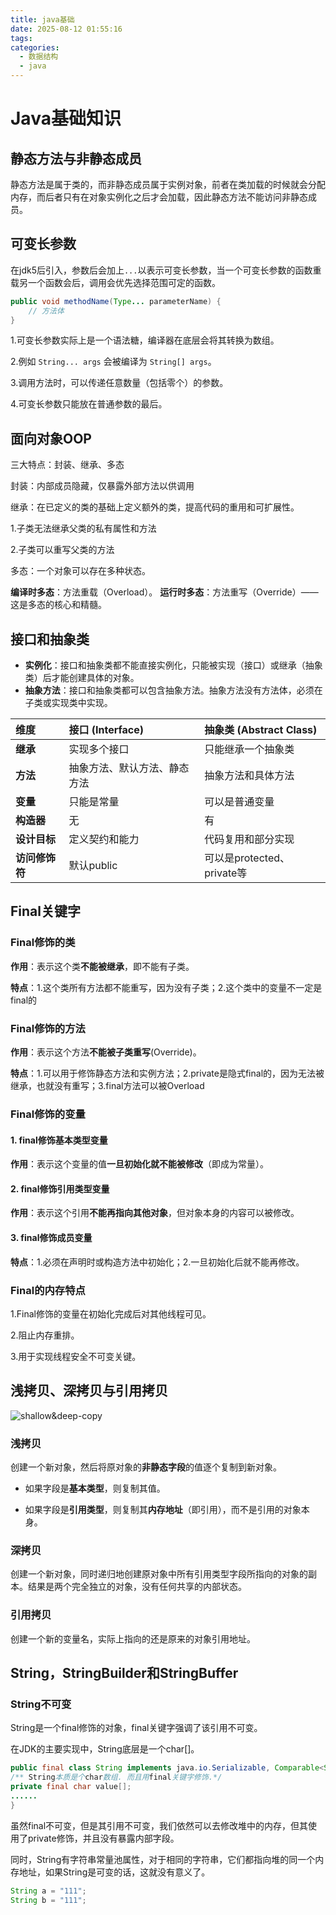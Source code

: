 ```yaml
---
title: java基础
date: 2025-08-12 01:55:16
tags:
categories: 
  - 数据结构 
  - java
---
```


# Java基础知识

## 静态方法与非静态成员

静态方法是属于类的，而非静态成员属于实例对象，前者在类加载的时候就会分配内存，而后者只有在对象实例化之后才会加载，因此静态方法不能访问非静态成员。

## 可变长参数

在jdk5后引入，参数后会加上`...`以表示可变长参数，当一个可变长参数的函数重载另一个函数会后，调用会优先选择范围可定的函数。

```java
public void methodName(Type... parameterName) {
    // 方法体
}
```

1.可变长参数实际上是一个语法糖，编译器在底层会将其转换为数组。

2.例如 `String... args` 会被编译为 `String[] args`。

3.调用方法时，可以传递任意数量（包括零个）的参数。

4.可变长参数只能放在普通参数的最后。

## 面向对象OOP

三大特点：封装、继承、多态

封装：内部成员隐藏，仅暴露外部方法以供调用

继承：在已定义的类的基础上定义额外的类，提高代码的重用和可扩展性。

1.子类无法继承父类的私有属性和方法

2.子类可以重写父类的方法

多态：一个对象可以存在多种状态。

**编译时多态**：方法重载（Overload）。
**运行时多态**：方法重写（Override）—— 这是多态的核心和精髓。



## 接口和抽象类

- **实例化**：接口和抽象类都不能直接实例化，只能被实现（接口）或继承（抽象类）后才能创建具体的对象。
- **抽象方法**：接口和抽象类都可以包含抽象方法。抽象方法没有方法体，必须在子类或实现类中实现。

| 维度           | 接口 (Interface)             | 抽象类 (Abstract Class)    |
| :------------- | :--------------------------- | :------------------------- |
| **继承**       | 实现多个接口                 | 只能继承一个抽象类         |
| **方法**       | 抽象方法、默认方法、静态方法 | 抽象方法和具体方法         |
| **变量**       | 只能是常量                   | 可以是普通变量             |
| **构造器**     | 无                           | 有                         |
| **设计目标**   | 定义契约和能力               | 代码复用和部分实现         |
| **访问修饰符** | 默认public                   | 可以是protected、private等 |

## Final关键字

### Final修饰的类

**作用**：表示这个类**不能被继承**，即不能有子类。

**特点**：1.这个类所有方法都不能重写，因为没有子类；2.这个类中的变量不一定是final的

### Final修饰的方法

**作用**：表示这个方法**不能被子类重写**(Override)。

**特点**：1.可以用于修饰静态方法和实例方法；2.private是隐式final的，因为无法被继承，也就没有重写；3.final方法可以被Overload

### Final修饰的变量

#### 1. final修饰基本类型变量

**作用**：表示这个变量的值**一旦初始化就不能被修改**（即成为常量）。

#### 2. final修饰引用类型变量

**作用**：表示这个引用**不能再指向其他对象**，但对象本身的内容可以被修改。

#### 3. final修饰成员变量

**特点**：1.必须在声明时或构造方法中初始化；2.一旦初始化后就不能再修改。

### Final的内存特点

1.Final修饰的变量在初始化完成后对其他线程可见。

2.阻止内存重排。

3.用于实现线程安全不可变关键。

## 浅拷贝、深拷贝与引用拷贝

![shallow&deep-copy](https://oss.javaguide.cn/github/javaguide/java/basis/shallow&deep-copy.png)

### 浅拷贝

创建一个新对象，然后将原对象的**非静态字段**的值逐个复制到新对象。

- 如果字段是**基本类型**，则复制其值。

- 如果字段是**引用类型**，则复制其**内存地址**（即引用），而不是引用的对象本身。

### 深拷贝	

创建一个新对象，同时递归地创建原对象中所有引用类型字段所指向的对象的副本。结果是两个完全独立的对象，没有任何共享的内部状态。

### 引用拷贝

创建一个新的变量名，实际上指向的还是原来的对象引用地址。

## String，StringBuilder和StringBuffer

### String不可变

String是一个final修饰的对象，final关键字强调了该引用不可变。

在JDK的主要实现中，String底层是一个char[]。

```java
public final class String implements java.io.Serializable, Comparable<String>, CharSequence {
/** String本质是个char数组. 而且用final关键字修饰.*/
private final char value[];
......
}
```

虽然final不可变，但是其引用不可变，我们依然可以去修改堆中的内存，但其使用了private修饰，并且没有暴露内部字段。

同时，String有字符串常量池属性，对于相同的字符串，它们都指向堆的同一个内存地址，如果String是可变的话，这就没有意义了。

```java
String a = "111";
String b = "111";
```


